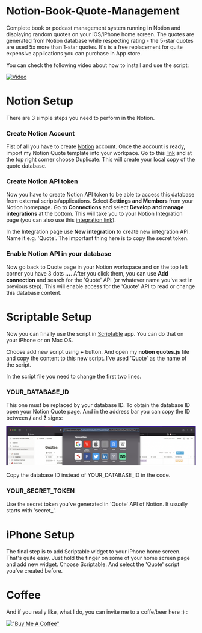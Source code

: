 # Notion-Book-Quote-Management
Complete book or podcast management system running in Notion and displaying random quotes on your iOS/iPhone home screen. The quotes are generated from Notion database while respecting rating - the 5-star quotes are used 5x more than 1-star quotes. It's is a free replacement for quite expensive applications you can purchase in App store.

You can check the following video about how to install and use the script:

[![Video](https://img.youtube.com/vi/1IDmH7ytVoE/0.jpg)](https://www.youtube.com/watch?v=1IDmH7ytVoE)



# Notion Setup

There are 3 simple steps you need to perform in the Notion.

### Create Notion Account
Fist of all you have to create [Notion](https://www.notion.so/) account. Once the account is ready, import my Notion Quote template into your workpace. Go to this [link](https://ledstripstudio.notion.site/Quotes-c6760dbb18454c2b88a017d134313698) and at the top right corner choose Duplicate. This will create your local copy of the quote database.

### Create Notion API token
Now you have to create Notion API token to be able to access this database from external scripts/applications. Select **Settings and Members** from your Notion homepage. Go to **Connections** and select **Develop and manage integrations** at the bottom. This will take you to your Notion Integration page (you can also use this [integration link](https://www.notion.so/my-integrations)).

In the Integration page use **New integration** to create new integration API. Name it e.g. 'Quote'. The important thing here is to copy the secret token.

### Enable Notion API in your database
Now go back to Quote page in your Notion workspace and on the top left corner you have 3 dots ***...***. After you click them, you can use **Add connection** and search for the 'Quote' API (or whatever name you've set in previous step). This will enable access for the 'Quote' API to read or change this database content.



# Scriptable Setup

Now you can finally use the script in [Scriptable](https://scriptable.app) app. You can do that on your iPhone or on Mac OS. 

Choose add new script using **+** button. And open my **notion quotes.js** file and copy the content to this new script. I've used 'Quote' as the name of the script.

In the script file you need to change the first two lines.

### YOUR_DATABASE_ID
This one must be replaced by your database ID. To obtain the database ID open your Notion Quote page. And in the address bar you can copy the ID between **/** and **?** signs:

![alt text](https://github.com/mystery123sk/Notion-Book-Quote-Management/blob/main/databaseID.png "Database ID in Notion")

Copy the database ID instead of YOUR_DATABASE_ID in the code.

### YOUR_SECRET_TOKEN
Use the secret token you've generated in 'Quote' API of Notion. It usually starts with 'secret_'.


# iPhone Setup

The final step is to add Scriptable widget to your iPhone home screen. That's quite easy. Just hold the finger on some of your home screen page and add new widget. Choose Scriptable. And select the 'Quote' script you've created before.


# Coffee

And if you really like, what I do, you can invite me to a coffe/beer here :) :

[!["Buy Me A Coffee"](https://www.buymeacoffee.com/assets/img/custom_images/orange_img.png)](https://www.buymeacoffee.com/mysterysk)


